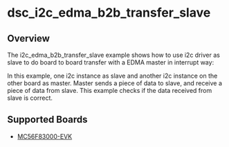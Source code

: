 # dsc_i2c_edma_b2b_transfer_slave

## Overview
The i2c_edma_b2b_transfer_slave example shows how to use i2c driver as slave to do board to board transfer 
with a EDMA master in interrupt way:

In this example, one i2c instance as slave and another i2c instance on the other board as master. Master sends a 
piece of data to slave, and receive a piece of data from slave. This example checks if the data received from 
slave is correct.

## Supported Boards
- [MC56F83000-EVK](../../../../_boards/mc56f83000evk/driver_examples/i2c/edma_b2b_transfer/slave/example_board_readme.md)
